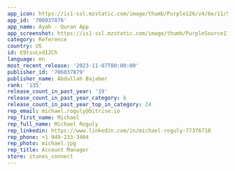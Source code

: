 ```yaml
---
app_icon: https://is1-ssl.mzstatic.com/image/thumb/Purple126/v4/6e/11/5d/6e115db3-5a7e-8069-8a6f-de334ed9a650/AppIcon-0-0-1x_U007epad-0-0-sRGB-0-0-GLES2_U002c0-85-220.png/1024x1024bb.png
app_id: '706037876'
app_name: Ayah - Quran App
app_screenshot: https://is1-ssl.mzstatic.com/image/thumb/PurpleSource116/v4/b1/63/e5/b163e59e-2b9b-e58b-11a0-16075f782580/86b5ffb4-d05c-4925-b1de-c607c67328fc_iPhone_6.5-inch_1.png/1242x2688bb.png
category: Reference
country: US
id: E9tsvLvdIZCh
language: en
most_recent_release: '2023-11-07T00:00:00'
publisher_id: '706037879'
publisher_name: Abdullah Bajaber
rank: '135'
release_count_in_past_year: '19'
release_count_in_past_year_category: 6
release_count_in_past_year_top_in_category: 24
rep_email: michael.roguly@bitrise.io
rep_first_name: Michael
rep_full_name: Michael Roguly
rep_linkedin: https://www.linkedin.com/in/michael-roguly-77376710
rep_phone: +1 949-233-3404
rep_photo: michael.jpg
rep_title: Account Manager
store: itunes_connect
---
```

